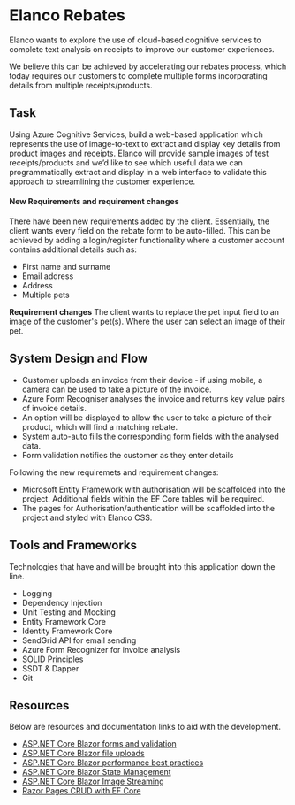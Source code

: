 # Elanco Rebates
Elanco wants to explore the use of cloud-based cognitive services to complete text analysis on receipts to improve our customer experiences.

We believe this can be achieved by accelerating our rebates process, which today requires our customers to complete multiple forms incorporating details from multiple
receipts/products. 

## Task
Using Azure Cognitive Services, build a web-based application which represents the use of image-to-text to extract and display key details from product images and receipts.
Elanco will provide sample images of test receipts/products and we’d like to see which useful data we can programmatically extract and display in a web interface to validate this
approach to streamlining the customer experience. 

#### New Requirements and requirement changes
There have been new requirements added by the client. Essentially, the client wants every field on the rebate form
to be auto-filled. This can be achieved by adding a login/register functionality where a customer account contains 
additional details such as:
* First name and surname
* Email address
* Address
* Multiple pets

**Requirement changes**
The client wants to replace the pet input field to an image of the customer's pet(s). Where the user can select an image of their pet.

## System Design and Flow
* Customer uploads an invoice from their device - if using mobile, a camera can be used to take a picture of the invoice.
* Azure Form Recogniser analyses the invoice and returns key value pairs of invoice details.
* An option will be displayed to allow the user to take a picture of their product, which will find a matching rebate.
* System auto-auto fills the corresponding form fields with the analysed data.
* Form validation notifies the customer as they enter details

Following the new requiremets and requirement changes:
* Microsoft Entity Framework with authorisation will be scaffolded into the project. Additional fields within the EF Core tables will be required.
* The pages for Authorisation/authentication will be scaffolded into the project and styled with Elanco CSS.

## Tools and Frameworks
Technologies that have and will be brought into this application down the line.
* Logging
* Dependency Injection
* Unit Testing and Mocking
* Entity Framework Core
* Identity Framework Core
* SendGrid API for email sending
* Azure Form Recognizer for invoice analysis
* SOLID Principles
* SSDT & Dapper
* Git

## Resources
Below are resources and documentation links to aid with the development.

* [ASP.NET Core Blazor forms and validation](https://docs.microsoft.com/en-us/aspnet/core/blazor/forms-validation?view=aspnetcore-6.0#handle-form-submission)
* [ASP.NET Core Blazor file uploads](https://docs.microsoft.com/en-us/aspnet/core/blazor/file-uploads?view=aspnetcore-6.0&pivots=server#upload-files-to-a-server)
* [ASP.NET Core Blazor performance best practices](https://docs.microsoft.com/en-us/aspnet/core/blazor/performance?view=aspnetcore-6.0)
* [ASP.NET Core Blazor State Management](https://docs.microsoft.com/en-us/aspnet/core/blazor/state-management?view=aspnetcore-6.0&pivots=server#aspnet-core-protected-browser-storage)
* [ASP.NET Core Blazor Image Streaming](https://docs.microsoft.com/en-us/aspnet/core/blazor/images?view=aspnetcore-6.0#streaming-examples)
* [Razor Pages CRUD with EF Core](https://docs.microsoft.com/en-us/aspnet/core/data/ef-rp/crud?view=aspnetcore-6.0)

